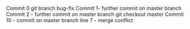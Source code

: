 Commit 0
git branch bug-fix
Commit 1- further commit on master branch
Commit 2 - further commit on master branch
git checkout master
Commit 10 - commit on master branch
line 7 - merge conflict
